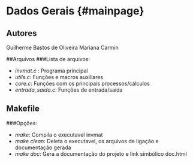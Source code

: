 # Dados Gerais {#mainpage}

## Autores
Guilherme Bastos de Oliveira
Mariana Carmin

##Arquivos
###Lista de arquivos:
- *invmat.c* : Programa principal
- *utils.c*: Funções e macros auxiliares
- *core.c*: Funções com os principais processos/cálculos
- *entrada_saida.c*: Funções de entrada/saída

## Makefile
###Opções:
- *make*: Compila o executavel invmat
- *make clean*: Deleta o executavel, os arquivos de ligação e documentação gerada
- *make doc*: Gera a documentação do projeto e link simbólico doc.html
